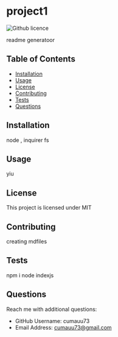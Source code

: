 
# project1
![Github licence](https://img.shields.io/badge/license-MIT-blue.svg)

readme generatoor

## Table of Contents

* [Installation](#installation)
* [Usage](#usage)
* [License](#license)
* [Contributing](#contributing)
* [Tests](#tests)
* [Questions](#questions)


## Installation

node , inquirer fs

## Usage

yiu

## License

This project is licensed under MIT

## Contributing

creating mdfiles

## Tests

npm i node indexjs

## Questions

Reach me with additional questions:

  * GitHub Username: cumauu73
  * Email Address: cumauu73@gmail.com

  